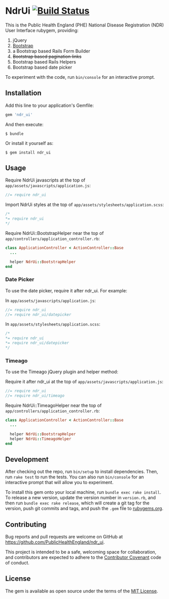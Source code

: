 # NdrUi [![Build Status](https://travis-ci.org/PublicHealthEngland/ndr_ui.svg)](https://travis-ci.org/PublicHealthEngland/ndr_ui)

This is the Public Health England (PHE) National Disease Registration (NDR) User Interface rubygem,
providing:

1. jQuery
2. [Bootstrap](http://getbootstrap.com)
3. a Bootstrap based Rails Form Builder
4. ~~Bootstrap based pagination links~~
5. Bootstrap based Rails Helpers
6. Bootstrap based date picker

To experiment with the code, run `bin/console` for an interactive prompt.

## Installation

Add this line to your application's Gemfile:

```ruby
gem 'ndr_ui'
```

And then execute:

    $ bundle

Or install it yourself as:

    $ gem install ndr_ui

## Usage

Require NdrUi javascripts at the top of `app/assets/javascripts/application.js`:

```javascript
//= require ndr_ui
```

Import NdrUi styles at the top of `app/assets/stylesheets/application.scss`:

```scss
/*
*= require ndr_ui
*/
```

Require NdrUi::BootstrapHelper near the top of `app/controllers/application_controller.rb`:

```ruby
class ApplicationController < ActionController::Base
  ...

  helper NdrUi::BootstrapHelper
end
```

### Date Picker

To use the date picker, require it after ndr_ui. For example:

In `app/assets/javascripts/application.js`:

```javascript
//= require ndr_ui
//= require ndr_ui/datepicker
```

In `app/assets/stylesheets/application.scss`:

```scss
/*
*= require ndr_ui
*= require ndr_ui/datepicker
*/
```

### Timeago

To use the Timeago jQuery plugin and helper method:

Require it after ndr_ui at the top of `app/assets/javascripts/application.js`:

```javascript
//= require ndr_ui
//= require ndr_ui/timeago
```

Require NdrUi::TimeagoHelper near the top of `app/controllers/application_controller.rb`:

```ruby
class ApplicationController < ActionController::Base
  ...

  helper NdrUi::BootstrapHelper
  helper NdrUi::TimeagoHelper
end
```

## Development

After checking out the repo, run `bin/setup` to install dependencies. Then, run `rake test` to run the tests. You can also run `bin/console` for an interactive prompt that will allow you to experiment.

To install this gem onto your local machine, run `bundle exec rake install`. To release a new version, update the version number in `version.rb`, and then run `bundle exec rake release`, which will create a git tag for the version, push git commits and tags, and push the `.gem` file to [rubygems.org](https://rubygems.org).

## Contributing

Bug reports and pull requests are welcome on GitHub at https://github.com/PublicHealthEngland/ndr_ui.

This project is intended to be a safe, welcoming space for collaboration, and contributors are expected to adhere to the [Contributor Covenant](contributor-covenant.org) code of conduct.


## License

The gem is available as open source under the terms of the [MIT License](http://opensource.org/licenses/MIT).


